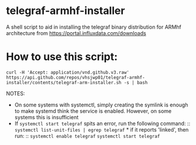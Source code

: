 # telegraf-armhf-installer
A shell script to aid in installing the telegraf binary distribution for ARMhf architecture from https://portal.influxdata.com/downloads

# How to use this script:
~~~~
curl -H 'Accept: application/vnd.github.v3.raw' https://api.github.com/repos/vhsjwp01/telegraf-armhf-installer/contents/telegraf-arm-installer.sh -s | bash
~~~~

NOTES:
* On some systems with systemctl, simply creating the symlink is enough to make systemd think the service is enabled.  However, on some systems this is insufficient
* If ``systemctl start telegraf`` spits an error, run the following command: ::
        ``systemctl list-unit-files | egrep telegraf``
        *  if it reports 'linked', then run: ::
                ``systemctl enable telegraf``
                ``systemctl start telegraf``

